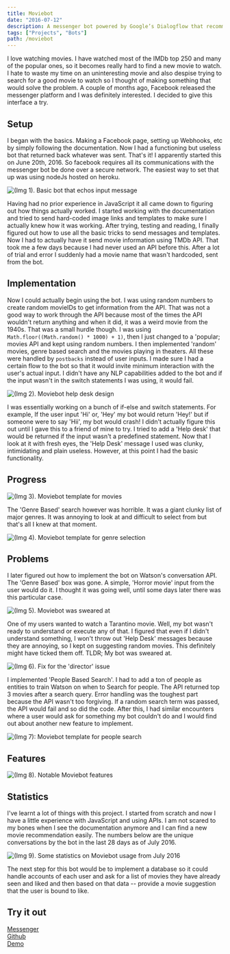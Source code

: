 ```yaml
---
title: Moviebot
date: "2016-07-12"
description: A messenger bot powered by Google’s Dialogflow that recommends movies.
tags: ["Projects", "Bots"]
path: /moviebot
---
```


I love watching movies. I have watched most of the IMDb top 250 and many of the popular ones, so it becomes really hard to find a new movie to watch. I hate to waste my time on an uninteresting movie and also despise trying to search for a good movie to watch so I thought of making something that would solve the problem. A couple of months ago, Facebook released the messenger platform and I was definitely interested. I decided to give this interface a try.

## Setup

I began with the basics. Making a Facebook page, setting up Webhooks, etc by simply following the documentation. Now I had a functioning but useless bot that returned back whatever was sent. That's it! I apparently started this on June 20th, 2016. So facebook requires all its communications with the messenger bot be done over a secure network. The easiest way to set that up was using nodeJs hosted on heroku.

![(Img 1). Basic bot that echos input message](../images/2016-07-12-moviebot/moviebot_image1.png)

Having had no prior experience in JavaScript it all came down to figuring out how things actually worked. I started working with the documentation and tried to send hard-coded image links and templates to make sure I actually knew how it was working. After trying, testing and reading, I finally figured out how to use all the basic tricks to send messages and templates. Now I had to actually have it send movie information using TMDb API. That took me a few days because I had never used an API before this. After a lot of trial and error I suddenly had a movie name that wasn't hardcoded, sent from the bot.

## Implementation

Now I could actually begin using the bot. I was using random numbers to create random movieIDs to get information from the API. That was not a good way to work through the API because most of the times the API wouldn't return anything and when it did, it was a weird movie from the 1940s. That was a small hurdle though. I was using `Math.floor((Math.random() * 1000) + 1)`, then I just changed to a 'popular; movies API and kept using random numbers. I then implemented 'random' movies, genre based search and the movies playing in theaters. All these were handled by `postbacks` instead of user inputs. I made sure I had a certain flow to the bot so that it would invite minimum interaction with the user's actual input. I didn't have any NLP capabilities added to the bot and if the input wasn't in the switch statements I was using, it would fail.

![(Img 2). Moviebot help desk design](../images/2016-07-12-moviebot/moviebot_image2.png)

I was essentially working on a bunch of if-else and switch statements. For example, If the user input 'Hi' or, 'Hey' my bot would return 'Hey!' but if someone were to say 'Hii', my bot would crash! I didn't actually figure this out until I gave this to a friend of mine to try. I tried to add a 'Help desk' that would be returned if the input wasn't a predefined statement. Now that I look at it with fresh eyes, the 'Help Desk' message I used was clunky, intimidating and plain useless. However, at this point I had the basic functionality.

## Progress

![(Img 3). Moviebot template for movies](../images/2016-07-12-moviebot/moviebot_image3.png)

The 'Genre Based' search however was horrible. It was a giant clunky list of major genres. It was annoying to look at and difficult to select from but that's all I knew at that moment.

![(Img 4). Moviebot template for genre selection](../images/2016-07-12-moviebot/moviebot_image4.png)

## Problems

I later figured out how to implement the bot on Watson's conversation API. The 'Genre Based' box was gone. A simple, 'Horror movie' input from the user would do it. I thought it was going well, until some days later there was this particular case.

![(Img 5). Moviebot was sweared at](../images/2016-07-12-moviebot/moviebot_image5.png)

One of my users wanted to watch a Tarantino movie. Well, my bot wasn't ready to understand or execute any of that. I figured that even if I didn't understand something, I won't throw out 'Help Desk' messages because they are annoying, so I kept on suggesting random movies. This definitely might have ticked them off. TLDR; My bot was sweared at.

![(Img 6). Fix for the 'director' issue](../images/2016-07-12-moviebot/moviebot_image6.png)

I implemented 'People Based Search'. I had to add a ton of people as entities to train Watson on when to Search for people. The API returned top 3 movies after a search query. Error handling was the toughest part because the API wasn't too forgiving. If a random search term was passed, the API would fail and so did the code. After this, I had similar encounters where a user would ask for something my bot couldn't do and I would find out about another new feature to implement.

![(Img 7): Moviebot template for people search](../images/2016-07-12-moviebot/moviebot_image7.png)

## Features

![(Img 8). Notable Moviebot features](../images/2016-07-12-moviebot/moviebot_image8.png)

## Statistics

I've learnt a lot of things with this project. I started from scratch and now I have a little experience with JavaScript and using APIs. I am not scared to my bones when I see the documentation anymore and I can find a new movie recommendation easily. The numbers below are the unique conversations by the bot in the last 28 days as of July 2016.

![(Img 9). Some statistics on Moviebot usage from July 2016](../images/2016-07-12-moviebot/moviebot_image9.png)

The next step for this bot would be to implement a database so it could handle accounts of each user and ask for a list of movies they have already seen and liked and then based on that data -- provide a movie suggestion that the user is bound to like.

## Try it out

[Messenger](http://m.me/moviebots)  
[Github](https://github.com/yagrawl/moviebot)  
[Demo](https://www.youtube.com/watch?v=pelad-hQSFY)   
